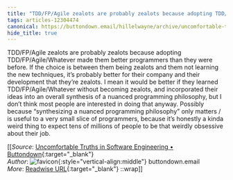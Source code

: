 ```yaml
---
title: "TDD/FP/Agile zealots are probably zealots because adopting TDD/FP/Agile/Whatever made them ..."
tags: articles-12304474
canonical: https://buttondown.email/hillelwayne/archive/uncomfortable-truths-in-software-engineering/
hide_title: true
---
```


TDD/FP/Agile zealots are probably zealots because adopting TDD/FP/Agile/Whatever made them better programmers than they were before. If the choice is between them being zealots and them not learning the new techniques, it’s probably better for their company and their development that they’re zealots.
I mean it would be better if they learned TDD/FP/Agile/Whatever without becoming zealots, and incorporated their ideas into an overall synthesis of a nuanced programming philosophy, but I don’t think most people are interested in doing that anyway.
Possibly because “synthesizing a nuanced programming philosophy” only matters / is useful to a very small slice of programmers, because it’s honestly a kinda weird thing to expect tens of millions of people to be that weirdly obsessive about their job.


[[_Source_: [Uncomfortable Truths in Software Engineering • Buttondown](https://buttondown.email/hillelwayne/archive/uncomfortable-truths-in-software-engineering/){:target="_blank"}<br>
_Author_: ![favicon](https://s2.googleusercontent.com/s2/favicons?domain=buttondown.email){:style="vertical-align:middle"} buttondown.email<br>
_More_: [Readwise URL](https://readwise.io/open/258996930){:target="_blank"}
::wrap]]